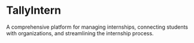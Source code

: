 # TallyIntern

A comprehensive platform for managing internships, connecting students with organizations, and streamlining the internship process.

